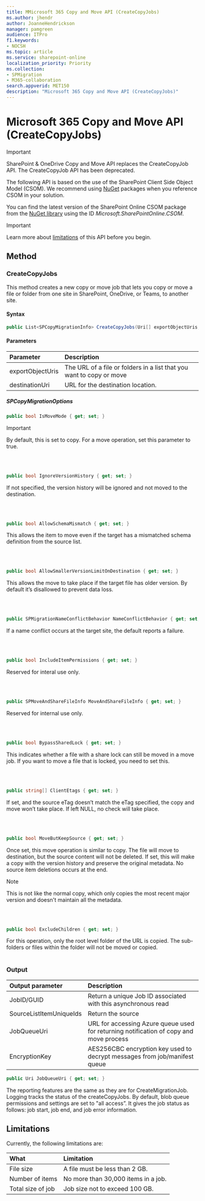 ```yaml
---
title: MMicrosoft 365 Copy and Move API (CreateCopyJobs)
ms.author: jhendr
author: JoanneHendrickson
manager: pamgreen
audience: ITPro
f1.keywords:
- NOCSH
ms.topic: article
ms.service: sharepoint-online
localization_priority: Priority
ms.collection: 
- SPMigration
- M365-collaboration
search.appverid: MET150
description: "Microsoft 365 Copy and Move API (CreateCopyJobs)"
---
```

# Microsoft 365 Copy and Move API (CreateCopyJobs)

>[!Important]
>SharePoint & OneDrive Copy and Move API replaces the CreateCopyJob API.  The CreateCopyJob API has been deprecated. 


The following API is based on the use of the SharePoint Client Side Object Model (CSOM). We recommend using [NuGet](https://www.nuget.org/) packages when you reference CSOM in your solution. 

You can find the latest version of the SharePoint Online CSOM package from the [NuGet library](https://www.nuget.org/) using the ID *Microsoft.SharePointOnline.CSOM*. 

>[!Important]
>Learn more about [limitations](#limitations) of this API before you begin.


## Method

### CreateCopyJobs

This method creates a new copy or move job that lets you  copy or move a file or folder from one site in SharePoint, OneDrive, or Teams, to another site. 

#### Syntax

```cs
public List<SPCopyMigrationInfo> CreateCopyJobs(Uri[] exportObjectUris, Uri destinationUri, SPCopyMigrationOptions options)
 ```  

#### Parameters

|**Parameter**|**Description**|
|:-----|:-----|
|exportObjectUris|The URL of a file or folders in a list that you want to copy or move|
|destinationUri|URL for the destination location.|

##### SPCopyMigrationOptions


```cs
public bool IsMoveMode { get; set; }
```
>[!Important]
>By default, this is set to copy. For a move operation, set this parameter to true.

</br>
</br>

```cs
public bool IgnoreVersionHistory { get; set; }
```

If not specified, the version history will be ignored and not moved to the destination.

</br>
</br>

```cs
public bool AllowSchemaMismatch { get; set; }
```
This allows the item to move even if the target has a mismatched schema definition from the source list.
 
</br>
</br>

```CS
public bool AllowSmallerVersionLimitOnDestination { get; set; }
```

This allows the move to take place if the target file has older version. By default it’s disallowed to prevent data loss.

</br>
</br>

```cs
public SPMigrationNameConflictBehavior NameConflictBehavior { get; set; }
```

If a name conflict occurs at the target site, the default reports a failure.

</br>
</br>


```cs
public bool IncludeItemPermissions { get; set; }
```
Reserved for interal use only.

</br>
</br>

```cs
public SPMoveAndShareFileInfo MoveAndShareFileInfo { get; set; }
```
Reserved for internal use only.

</br>
</br>

```cs
public bool BypassSharedLock { get; set; }
```
This indicates whether a file with a share lock can still be moved in a move job. If you want to move a file that is locked, you need to set this.

</br>
</br>

```cs
public string[] ClientEtags { get; set; }
```

If set, and the source eTag doesn’t match the eTag specified, the copy and move won’t take place. If left NULL, no check will take place.

</br>
</br>

```cs
public bool MoveButKeepSource { get; set; }
```

Once set, this move operation is similar to copy. The file will move to destination, but the source content will not be deleted. If set, this will make a copy with the version history and preserve the original metadata. No source item deletions occurs at the end. 

>[!Note]
>This is not like the normal copy, which only copies the most recent major version and doesn't maintain all the metadata.


</br>
</br>


```cs
public bool ExcludeChildren { get; set; }
```
For this operation, only the root level folder of the URL is copied. The sub-folders or files within the folder will not be moved or copied.
</br>
</br>

### Output

|**Output parameter**|**Description**|
|:-----|:-----|
|JobID/GUID|Return a unique Job ID associated with this asynchronous read|
|SourceListItemUniqueIds|Return the source |
|JobQueueUri|URL for accessing Azure queue used for returning notification of copy and move process|
|EncryptionKey|	AES256CBC encryption key used to decrypt messages from job/manifest queue|


```cs
public Uri JobQueueUri { get; set; }
```

The reporting features are the same as they are for CreateMigrationJob. Logging tracks the status of the createCopyJobs. By default, blob queue permissions and settings are set to "all access”. It gives the job status as follows: job start, job end, and job error information. 


## Limitations 
Currently, the following limitations are:

|**What**|**Limitation**|
|:-----|:-----|
|File size|	A file must be less than 2 GB.|
|Number of items|	No more than 30,000 items in a job.|
|Total size of job|	Job size not to exceed 100 GB.|



